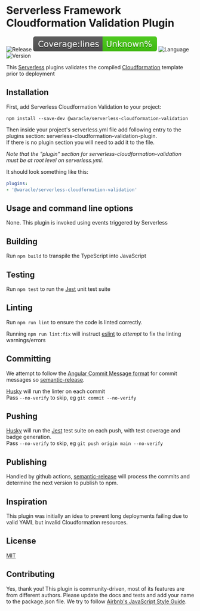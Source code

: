 # Serverless Framework Cloudformation Validation Plugin

![Release](https://github.com/Waracle/serverless-cloudformation-validation/workflows/Release/badge.svg)
![Test Coverage](./coverage/badge-lines.svg)
![Language](https://img.shields.io/github/languages/top/waracle/serverless-cloudformation-validation)
![Version](https://img.shields.io/npm/v/@waracle/serverless-cloudformation-validation)

This [Serverless] plugins validates the compiled [Cloudformation] template prior to deployment

## Installation

First, add Serverless Cloudformation Validation to your project:

```shell
npm install --save-dev @waracle/serverless-cloudformation-validation
````

Then inside your project's serverless.yml file add following entry to the plugins section: serverless-cloudformation-validation-plugin.  
If there is no plugin section you will need to add it to the file.

_Note that the "plugin" section for serverless-cloudformation-validation must be at root level on serverless.yml._

It should look something like this:
```yaml
plugins:
- '@waracle/serverless-cloudformation-validation'
```

## Usage and command line options

None.  This plugin is invoked using events triggered by Serverless

## Building

Run `npm build` to transpile the TypeScript into JavaScript

## Testing

Run `npm test` to run the [Jest] unit test suite

## Linting

Run `npm run lint` to ensure the code is linted correctly.  

Running `npm run lint:fix` will instruct [eslint] to _attempt_ to fix the linting warnings/errors

## Committing

We attempt to follow the [Angular Commit Message format] for commit messages so [semantic-release].

[Husky] will run the linter on each commit  
Pass `--no-verify` to skip, eg `git commit --no-verify`

## Pushing

[Husky] will run the [Jest] test suite on each push, with test coverage and badge generation.  
Pass `--no-verify` to skip, eg `git push origin main --no-verify`

## Publishing

Handled by github actions, [semantic-release] will process the commits and determine the next version to publish to npm. 

## Inspiration

This plugin was initially an idea to prevent long deployments failing due to valid YAML but invalid Cloudformation resources.

## License

[MIT](./LICENSE)

## Contributing
Yes, thank you! This plugin is community-driven, most of its features are from different authors. Please update the docs and tests and add your name to the package.json file. We try to follow [Airbnb's JavaScript Style Guide].

[angular commit message format]:(https://github.com/angular/angular/blob/master/CONTRIBUTING.md#commit)
[Airbnb's JavaScript Style Guide]: https://github.com/airbnb/javascript
[cloudformation]: https://aws.amazon.com/cloudformation/
[eslint]: https://eslint.org/
[husky]:https://github.com/typicode/husky
[jest]: https://jestjs.io/
[semantic-release]: https://github.com/semantic-release/semantic-release
[serverless]: https://serverless.com

